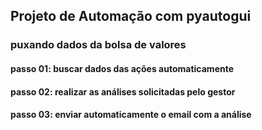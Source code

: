 ## Projeto de Automação com pyautogui 
### puxando dados da bolsa de valores

#### passo 01: buscar dados das ações automaticamente

#### passo 02: realizar as análises solicitadas pelo gestor

#### passo 03: enviar automaticamente o email com a análise

